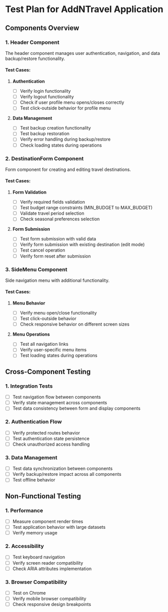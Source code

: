 # Test Plan for AddNTravel Application

## Components Overview

### 1. Header Component

The header component manages user authentication, navigation, and data backup/restore functionality.

#### Test Cases:

1. **Authentication**

   - [ ] Verify login functionality
   - [ ] Verify logout functionality
   - [ ] Check if user profile menu opens/closes correctly
   - [ ] Test click-outside behavior for profile menu

2. **Data Management**
   - [ ] Test backup creation functionality
   - [ ] Test backup restoration
   - [ ] Verify error handling during backup/restore
   - [ ] Check loading states during operations

### 2. DestinationForm Component

Form component for creating and editing travel destinations.

#### Test Cases:

1. **Form Validation**

   - [ ] Verify required fields validation
   - [ ] Test budget range constraints (MIN_BUDGET to MAX_BUDGET)
   - [ ] Validate travel period selection
   - [ ] Check seasonal preferences selection

2. **Form Submission**
   - [ ] Test form submission with valid data
   - [ ] Verify form submission with existing destination (edit mode)
   - [ ] Test cancel operation
   - [ ] Verify form reset after submission

### 3. SideMenu Component

Side navigation menu with additional functionality.

#### Test Cases:

1. **Menu Behavior**

   - [ ] Verify menu open/close functionality
   - [ ] Test click-outside behavior
   - [ ] Check responsive behavior on different screen sizes

2. **Menu Operations**
   - [ ] Test all navigation links
   - [ ] Verify user-specific menu items
   - [ ] Test loading states during operations

## Cross-Component Testing

### 1. Integration Tests

- [ ] Test navigation flow between components
- [ ] Verify state management across components
- [ ] Test data consistency between form and display components

### 2. Authentication Flow

- [ ] Verify protected routes behavior
- [ ] Test authentication state persistence
- [ ] Check unauthorized access handling

### 3. Data Management

- [ ] Test data synchronization between components
- [ ] Verify backup/restore impact across all components
- [ ] Test offline behavior

## Non-Functional Testing

### 1. Performance

- [ ] Measure component render times
- [ ] Test application behavior with large datasets
- [ ] Verify memory usage

### 2. Accessibility

- [ ] Test keyboard navigation
- [ ] Verify screen reader compatibility
- [ ] Check ARIA attributes implementation

### 3. Browser Compatibility

- [ ] Test on Chrome
- [ ] Verify mobile browser compatibility
- [ ] Check responsive design breakpoints
